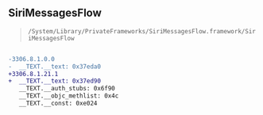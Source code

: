 ## SiriMessagesFlow

> `/System/Library/PrivateFrameworks/SiriMessagesFlow.framework/SiriMessagesFlow`

```diff

-3306.8.1.0.0
-  __TEXT.__text: 0x37eda0
+3306.8.1.21.1
+  __TEXT.__text: 0x37ed90
   __TEXT.__auth_stubs: 0x6f90
   __TEXT.__objc_methlist: 0x4c
   __TEXT.__const: 0xe024

```
